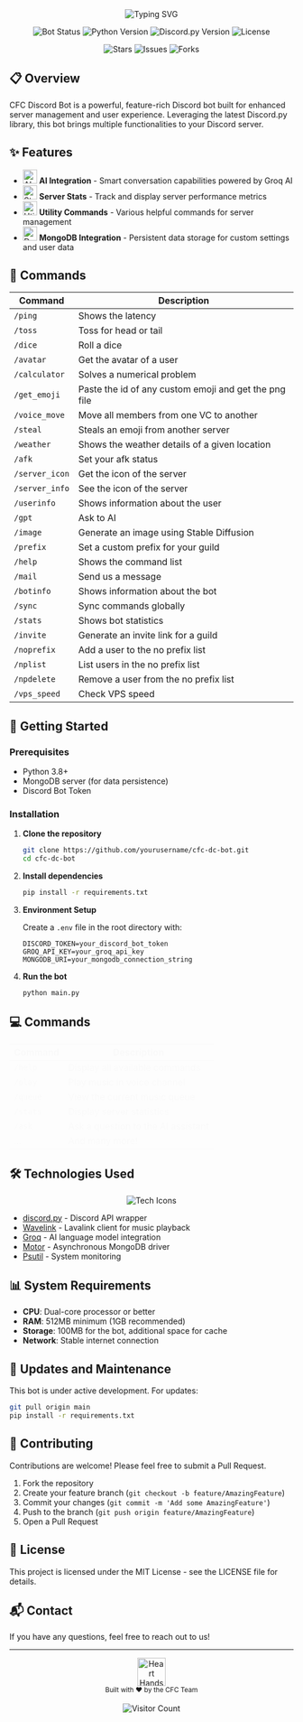 <div align="center">
  <img src="https://readme-typing-svg.herokuapp.com?font=Fira+Code&size=30&duration=3000&pause=1000&color=F75C7E&center=true&vCenter=true&random=false&width=600&height=100&lines=🤖+CFC+Discord+Bot;Powerful+Discord+Bot;Music+%2B+AI+%2B+Utilities" alt="Typing SVG" />
</div>

<div align="center">
  
  ![Bot Status](https://img.shields.io/badge/status-active-success?style=for-the-badge&color=green)
  ![Python Version](https://img.shields.io/badge/python-3.8+-blue?style=for-the-badge&logo=python&logoColor=white)
  ![Discord.py Version](https://img.shields.io/badge/discord.py-2.4.0-7289DA?style=for-the-badge&logo=discord&logoColor=white)
  ![License](https://img.shields.io/badge/license-MIT-orange?style=for-the-badge)
  
  <img src="https://img.shields.io/github/stars/coders-for-coders/cfc-dc-bot?style=for-the-badge&color=yellow" alt="Stars" class="animated-badge">
  <img src="https://img.shields.io/github/issues/coders-for-coders/cfc-dc-bot?style=for-the-badge&color=red" alt="Issues" class="animated-badge">
  <img src="https://img.shields.io/github/forks/coders-for-coders/cfc-dc-bot?style=for-the-badge&color=blue" alt="Forks" class="animated-badge">
  
</div>

<style>
  .animated-badge {
    transition: transform 0.3s ease;
  }
  .animated-badge:hover {
    transform: scale(1.1);
  }
</style>


## 📋 Overview

CFC Discord Bot is a powerful, feature-rich Discord bot built for enhanced server management and user experience. Leveraging the latest Discord.py library, this bot brings multiple functionalities to your Discord server.


## ✨ Features


- <img src="https://raw.githubusercontent.com/Tarikul-Islam-Anik/Animated-Fluent-Emojis/master/Emojis/Smilies/Robot.png" width="25" alt="AI" /> **AI Integration** - Smart conversation capabilities powered by Groq AI
- <img src="https://raw.githubusercontent.com/Tarikul-Islam-Anik/Animated-Fluent-Emojis/master/Emojis/Objects/Bar%20Chart.png" width="25" alt="Stats" /> **Server Stats** - Track and display server performance metrics
- <img src="https://raw.githubusercontent.com/Tarikul-Islam-Anik/Animated-Fluent-Emojis/master/Emojis/Objects/Wrench.png" width="25" alt="Utility" /> **Utility Commands** - Various helpful commands for server management
- <img src="https://raw.githubusercontent.com/Tarikul-Islam-Anik/Animated-Fluent-Emojis/master/Emojis/Objects/Card%20File%20Box.png" width="25" alt="Database" /> **MongoDB Integration** - Persistent data storage for custom settings and user data

## 📜 Commands

| Command | Description |
|---------|-------------|
| `/ping` | Shows the latency |
| `/toss` | Toss for head or tail |
| `/dice` | Roll a dice |
| `/avatar` | Get the avatar of a user |
| `/calculator` | Solves a numerical problem |
| `/get_emoji` | Paste the id of any custom emoji and get the png file |
| `/voice_move` | Move all members from one VC to another |
| `/steal` | Steals an emoji from another server |
| `/weather` | Shows the weather details of a given location |
| `/afk` | Set your afk status |
| `/server_icon` | Get the icon of the server |
| `/server_info` | See the icon of the server |
| `/userinfo` | Shows information about the user |
| `/gpt` | Ask to AI |
| `/image` | Generate an image using Stable Diffusion |
| `/prefix` | Set a custom prefix for your guild |
| `/help` | Shows the command list |
| `/mail` | Send us a message |
| `/botinfo` | Shows information about the bot |
| `/sync` | Sync commands globally |
| `/stats` | Shows bot statistics |
| `/invite` | Generate an invite link for a guild |
| `/noprefix` | Add a user to the no prefix list |
| `/nplist` | List users in the no prefix list |
| `/npdelete` | Remove a user from the no prefix list |
| `/vps_speed` | Check VPS speed |


## 🚀 Getting Started

### Prerequisites

- Python 3.8+
- MongoDB server (for data persistence)
- Discord Bot Token

### Installation

1. **Clone the repository**
   ```bash
   git clone https://github.com/yourusername/cfc-dc-bot.git
   cd cfc-dc-bot
   ```

2. **Install dependencies**
   ```bash
   pip install -r requirements.txt
   ```

3. **Environment Setup**
   
   Create a `.env` file in the root directory with:
   ```
   DISCORD_TOKEN=your_discord_bot_token
   GROQ_API_KEY=your_groq_api_key
   MONGODB_URI=your_mongodb_connection_string
   ```

4. **Run the bot**
   ```bash
   python main.py
   ```



## 💻 Commands

<div class="commands-table">

| Command | Description |
|---------|-------------|
| `/help` | Display all available commands |
| `/play` | Play music in voice channel |
| `/queue` | View the current music queue |
| `/stats` | Display server statistics |
| `/ask` | Ask a question to the AI assistant |
| ... | And many more! |

</div>

<style>
  .commands-table {
    animation: fadeIn 1s ease-in-out;
  }
  @keyframes fadeIn {
    from { opacity: 0; }
    to { opacity: 1; }
  }
</style>

## 🛠️ Technologies Used

<div align="center">
  <img src="https://skillicons.dev/icons?i=python,mongodb,discord" alt="Tech Icons" />
</div>

- [discord.py](https://discordpy.readthedocs.io/) - Discord API wrapper
- [Wavelink](https://wavelink.readthedocs.io/) - Lavalink client for music playback
- [Groq](https://groq.com/) - AI language model integration
- [Motor](https://motor.readthedocs.io/) - Asynchronous MongoDB driver
- [Psutil](https://psutil.readthedocs.io/) - System monitoring

## 📊 System Requirements

- **CPU**: Dual-core processor or better
- **RAM**: 512MB minimum (1GB recommended)
- **Storage**: 100MB for the bot, additional space for cache
- **Network**: Stable internet connection

## 🔄 Updates and Maintenance

This bot is under active development. For updates:

```bash
git pull origin main
pip install -r requirements.txt
```


## 🤝 Contributing

Contributions are welcome! Please feel free to submit a Pull Request.

1. Fork the repository
2. Create your feature branch (`git checkout -b feature/AmazingFeature`)
3. Commit your changes (`git commit -m 'Add some AmazingFeature'`)
4. Push to the branch (`git push origin feature/AmazingFeature`)
5. Open a Pull Request



## 📜 License

This project is licensed under the MIT License - see the LICENSE file for details.

## 📬 Contact

If you have any questions, feel free to reach out to us!

---

<div align="center">
  <img src="https://raw.githubusercontent.com/Tarikul-Islam-Anik/Animated-Fluent-Emojis/master/Emojis/Hand%20gestures/Heart%20Hands.png" width="50" alt="Heart Hands">
  <br>
  <sub>Built with ❤️ by the CFC Team</sub>
  <br><br>
  <img src="https://profile-counter.glitch.me/coders-for-coders/count.svg" alt="Visitor Count">
</div>
